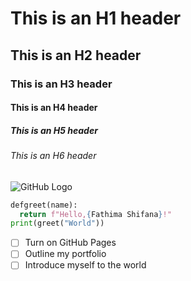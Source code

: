 # This is an H1 header
## This is an H2 header
### This is an H3 header
#### This is an H4 header
##### This is an H5 header
###### This is an H6 header
![GitHub Logo](https://github.githubassets.com/images/modules/logos_page/GitHub-Mark.png)
```python
defgreet(name):
  return f"Hello,{Fathima Shifana}!"
print(greet("World"))
```
- [ ] Turn on GitHub Pages
- [ ] Outline my portfolio
- [ ] Introduce myself to the world
